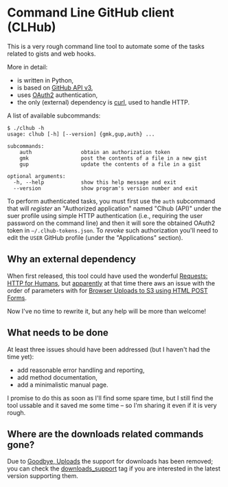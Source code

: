 # Command Line GitHub client (CLHub)

This is a very rough command line tool to automate some of the tasks related to
gists and web hooks.

More in detail:

* is written in Python,
* is based on [GitHub API v3](http://developer.github.com/v3/),
* uses [OAuth2](http://developer.github.com/v3/#authentication) authentication,
* the only (external) dependency is [curl](http://curl.haxx.se/), used to handle HTTP.

A list of available subcommands:

	$ ./clhub -h
	usage: clhub [-h] [--version] {gmk,gup,auth} ...

	subcommands:
	    auth                obtain an authorization token
	    gmk                 post the contents of a file in a new gist
	    gup                 update the contents of a file in a gist

	optional arguments:
	  -h, --help            show this help message and exit
	  --version             show program's version number and exit

To perform authenticated tasks, you must first use the `auth` subcommand that
will *register* an "Authorized application" named "Clhub (API)" under the suer
profile using simple HTTP authentication (i.e., requiring the user password on
the command line) and then it will sore the obtained OAuth2 token in
`–/.clhub-tokens.json`. To *revoke* such authorization you'll need to edit the
`USER` GitHub profile (under the "Applications" section).


## Why an external dependency

When first released, this tool could have used the wonderful [Requests: HTTP for
Humans](http://python-requests.org), but [apparently](https://github.com/kennethreitz/requests/issues/179#issuecomment-3324176)
at that time there aws an issue with the order of parameters with for [Browser Uploads to S3 using HTML POST Forms](http://aws.amazon.com/articles/1434).

Now I've no time to rewrite it, but any help will be more than welcome!

## What needs to be done

At least three issues should have been addressed (but I haven't had the time yet):

* add reasonable error handling and reporting,
* add method documentation,
* add a minimalistic manual page.

I promise to do this as soon as I'll find some spare time, but I still find
the tool ussable and it saved me some time – so I'm sharing it even if it is
very rough.

## Where are the downloads related commands gone?

Due to [Goodbye, Uploads](https://github.com/blog/1302-goodbye-uploads) the
support for downloads has been removed; you can check the
[downloads_support](https://github.com/mapio/clhub/tree/downloads_support) tag
if you are interested in the latest version supporting them.

